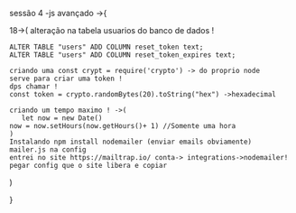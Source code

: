 sessão 4 -js avançado ->{

18->(
alteração na tabela usuarios do banco de dados !

    ALTER TABLE "users" ADD COLUMN reset_token text;
    ALTER TABLE "users" ADD COLUMN reset_token_expires text;

    criando uma const crypt = require('crypto') -> do proprio node
    serve para criar uma token !
    dps chamar !
    const token = crypto.randomBytes(20).toString("hex") ->hexadecimal

    criando um tempo maximo ! ->(
       let now = new Date()
    now = now.setHours(now.getHours()+ 1) //Somente uma hora
    )
    Instalando npm install nodemailer (enviar emails obviamente)
    mailer.js na config
    entrei no site https://mailtrap.io/ conta-> integrations->nodemailer!
    pegar config que o site libera e copiar

)

}
